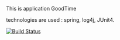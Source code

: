 
This is application GoodTime

technologies are used :
spring,
log4j,
JUnit4.

[![Build Status](https://travis-ci.org/serbars89/GoodTime.svg?branch=master)](https://travis-ci.org/serbars89/GoodTime)